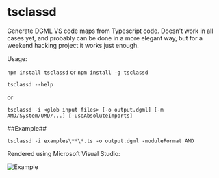 # tsclassd #
Generate DGML VS code maps from Typescript code. Doesn't work in all cases yet, and probably can be done in a more elegant way, but for a weekend hacking project it works just enough.

Usage:

`npm install tsclassd` or `npm install -g tsclassd`

`tsclassd --help` 

or

`tsclassd -i <glob input files> [-o output.dgml] [-m AMD/System/UMD/...] [-useAbsoluteImports]`

##Example##

`tsclassd -i examples\**\*.ts -o output.dgml -moduleFormat AMD`

Rendered using Microsoft Visual Studio:

![Example](https://cschleiden.github.io/tsclassd/pages/example.png)
